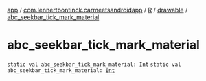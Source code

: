 [app](../../../index.md) / [com.lennertbontinck.carmeetsandroidapp](../../index.md) / [R](../index.md) / [drawable](index.md) / [abc_seekbar_tick_mark_material](./abc_seekbar_tick_mark_material.md)

# abc_seekbar_tick_mark_material

`static val abc_seekbar_tick_mark_material: `[`Int`](https://kotlinlang.org/api/latest/jvm/stdlib/kotlin/-int/index.html)
`static val abc_seekbar_tick_mark_material: `[`Int`](https://kotlinlang.org/api/latest/jvm/stdlib/kotlin/-int/index.html)